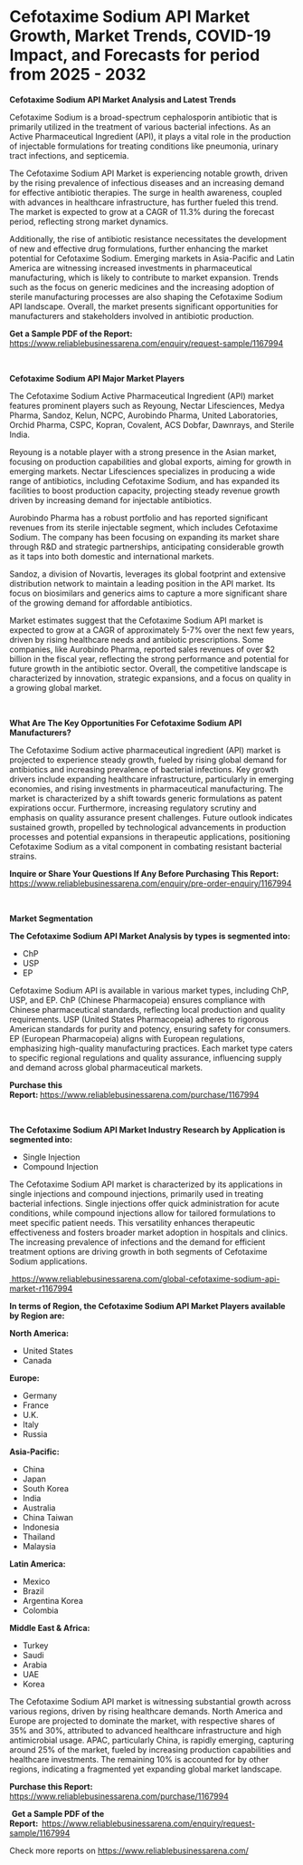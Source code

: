 <p><h1>Cefotaxime Sodium API Market Growth, Market Trends, COVID-19 Impact, and Forecasts for period from 2025 - 2032</h1></p><p><strong>Cefotaxime Sodium API Market Analysis and Latest Trends</strong></p>
<p><p>Cefotaxime Sodium is a broad-spectrum cephalosporin antibiotic that is primarily utilized in the treatment of various bacterial infections. As an Active Pharmaceutical Ingredient (API), it plays a vital role in the production of injectable formulations for treating conditions like pneumonia, urinary tract infections, and septicemia.</p><p>The Cefotaxime Sodium API Market is experiencing notable growth, driven by the rising prevalence of infectious diseases and an increasing demand for effective antibiotic therapies. The surge in health awareness, coupled with advances in healthcare infrastructure, has further fueled this trend. The market is expected to grow at a CAGR of 11.3% during the forecast period, reflecting strong market dynamics.</p><p>Additionally, the rise of antibiotic resistance necessitates the development of new and effective drug formulations, further enhancing the market potential for Cefotaxime Sodium. Emerging markets in Asia-Pacific and Latin America are witnessing increased investments in pharmaceutical manufacturing, which is likely to contribute to market expansion. Trends such as the focus on generic medicines and the increasing adoption of sterile manufacturing processes are also shaping the Cefotaxime Sodium API landscape. Overall, the market presents significant opportunities for manufacturers and stakeholders involved in antibiotic production.</p></p>
<p><strong>Get a Sample PDF of the Report:&nbsp;</strong> <a href="https://www.reliablebusinessarena.com/enquiry/request-sample/1167994?utm_campaign=2988&utm_medium=2&utm_source=Github&utm_content=ia&utm_term=29032025&utm_id=cefotaxime-sodium-api">https://www.reliablebusinessarena.com/enquiry/request-sample/1167994</a></p>
<p>&nbsp;</p>
<p><strong>Cefotaxime Sodium API Major Market Players</strong></p>
<p><p>The Cefotaxime Sodium Active Pharmaceutical Ingredient (API) market features prominent players such as Reyoung, Nectar Lifesciences, Medya Pharma, Sandoz, Kelun, NCPC, Aurobindo Pharma, United Laboratories, Orchid Pharma, CSPC, Kopran, Covalent, ACS Dobfar, Dawnrays, and Sterile India. </p><p>Reyoung is a notable player with a strong presence in the Asian market, focusing on production capabilities and global exports, aiming for growth in emerging markets. Nectar Lifesciences specializes in producing a wide range of antibiotics, including Cefotaxime Sodium, and has expanded its facilities to boost production capacity, projecting steady revenue growth driven by increasing demand for injectable antibiotics.</p><p>Aurobindo Pharma has a robust portfolio and has reported significant revenues from its sterile injectable segment, which includes Cefotaxime Sodium. The company has been focusing on expanding its market share through R&D and strategic partnerships, anticipating considerable growth as it taps into both domestic and international markets.</p><p>Sandoz, a division of Novartis, leverages its global footprint and extensive distribution network to maintain a leading position in the API market. Its focus on biosimilars and generics aims to capture a more significant share of the growing demand for affordable antibiotics.</p><p>Market estimates suggest that the Cefotaxime Sodium API market is expected to grow at a CAGR of approximately 5-7% over the next few years, driven by rising healthcare needs and antibiotic prescriptions. Some companies, like Aurobindo Pharma, reported sales revenues of over $2 billion in the fiscal year, reflecting the strong performance and potential for future growth in the antibiotic sector. Overall, the competitive landscape is characterized by innovation, strategic expansions, and a focus on quality in a growing global market.</p></p>
<p>&nbsp;</p>
<p><strong>What Are The Key Opportunities For Cefotaxime Sodium API Manufacturers?</strong></p>
<p><p>The Cefotaxime Sodium active pharmaceutical ingredient (API) market is projected to experience steady growth, fueled by rising global demand for antibiotics and increasing prevalence of bacterial infections. Key growth drivers include expanding healthcare infrastructure, particularly in emerging economies, and rising investments in pharmaceutical manufacturing. The market is characterized by a shift towards generic formulations as patent expirations occur. Furthermore, increasing regulatory scrutiny and emphasis on quality assurance present challenges. Future outlook indicates sustained growth, propelled by technological advancements in production processes and potential expansions in therapeutic applications, positioning Cefotaxime Sodium as a vital component in combating resistant bacterial strains.</p></p>
<p><strong>Inquire or Share Your Questions If Any Before Purchasing This Report:</strong> <a href="https://www.reliablebusinessarena.com/enquiry/pre-order-enquiry/1167994?utm_campaign=2988&utm_medium=2&utm_source=Github&utm_content=ia&utm_term=29032025&utm_id=cefotaxime-sodium-api">https://www.reliablebusinessarena.com/enquiry/pre-order-enquiry/1167994</a></p>
<p>&nbsp;</p>
<p><strong>Market Segmentation</strong></p>
<p><strong>The Cefotaxime Sodium API Market Analysis by types is segmented into:</strong></p>
<p><ul><li>ChP</li><li>USP</li><li>EP</li></ul></p>
<p><p>Cefotaxime Sodium API is available in various market types, including ChP, USP, and EP. ChP (Chinese Pharmacopeia) ensures compliance with Chinese pharmaceutical standards, reflecting local production and quality requirements. USP (United States Pharmacopeia) adheres to rigorous American standards for purity and potency, ensuring safety for consumers. EP (European Pharmacopeia) aligns with European regulations, emphasizing high-quality manufacturing practices. Each market type caters to specific regional regulations and quality assurance, influencing supply and demand across global pharmaceutical markets.</p></p>
<p><strong>Purchase this Report:&nbsp;</strong><a href="https://www.reliablebusinessarena.com/purchase/1167994?utm_campaign=2988&utm_medium=2&utm_source=Github&utm_content=ia&utm_term=29032025&utm_id=cefotaxime-sodium-api">https://www.reliablebusinessarena.com/purchase/1167994</a></p>
<p>&nbsp;</p>
<p><strong>The Cefotaxime Sodium API Market Industry Research by Application is segmented into:</strong></p>
<p><ul><li>Single Injection</li><li>Compound Injection</li></ul></p>
<p><p>The Cefotaxime Sodium API market is characterized by its applications in single injections and compound injections, primarily used in treating bacterial infections. Single injections offer quick administration for acute conditions, while compound injections allow for tailored formulations to meet specific patient needs. This versatility enhances therapeutic effectiveness and fosters broader market adoption in hospitals and clinics. The increasing prevalence of infections and the demand for efficient treatment options are driving growth in both segments of Cefotaxime Sodium applications.</p></p>
<p><a href="https://www.reliablebusinessarena.com/global-cefotaxime-sodium-api-market-r1167994?utm_campaign=2988&utm_medium=2&utm_source=Github&utm_content=ia&utm_term=29032025&utm_id=cefotaxime-sodium-api">&nbsp;https://www.reliablebusinessarena.com/global-cefotaxime-sodium-api-market-r1167994</a></p>
<p><strong>In terms of Region, the Cefotaxime Sodium API Market Players available by Region are:</strong></p>
<p>
    <p> <strong> North America: </strong>
        <ul>
            <li>United States</li>
            <li>Canada</li>
        </ul>
        </p> 
    <p> <strong> Europe: </strong>
        <ul>
            <li>Germany</li>
            <li>France</li>
            <li>U.K.</li>
            <li>Italy</li>
            <li>Russia</li>
        </ul>
        </p> 
    <p> <strong> Asia-Pacific: </strong>
        <ul>
            <li>China</li>
            <li>Japan</li>
            <li>South Korea</li>
            <li>India</li>
            <li>Australia</li>
            <li>China Taiwan</li>
            <li>Indonesia</li>
            <li>Thailand</li>
            <li>Malaysia</li>
        </ul>
        </p> 
    <p> <strong> Latin America: </strong>
        <ul>
            <li>Mexico</li>
            <li>Brazil</li>
            <li>Argentina Korea</li>
            <li>Colombia</li>
        </ul>
        </p> 
    <p> <strong> Middle East & Africa: </strong>
        <ul>
            <li>Turkey</li>
            <li>Saudi</li>
            <li>Arabia</li>
            <li>UAE</li>
            <li>Korea</li>
        </ul>
    </p>
    </p>
<p><p>The Cefotaxime Sodium API market is witnessing substantial growth across various regions, driven by rising healthcare demands. North America and Europe are projected to dominate the market, with respective shares of 35% and 30%, attributed to advanced healthcare infrastructure and high antimicrobial usage. APAC, particularly China, is rapidly emerging, capturing around 25% of the market, fueled by increasing production capabilities and healthcare investments. The remaining 10% is accounted for by other regions, indicating a fragmented yet expanding global market landscape.</p></p>
<p><strong>Purchase this Report: </strong><a href="https://www.reliablebusinessarena.com/purchase/1167994?utm_campaign=2988&utm_medium=2&utm_source=Github&utm_content=ia&utm_term=29032025&utm_id=cefotaxime-sodium-api">https://www.reliablebusinessarena.com/purchase/1167994</a></p>
<p>&nbsp;<strong>Get a Sample PDF of the Report:&nbsp;&nbsp;</strong><a href="https://www.reliablebusinessarena.com/enquiry/request-sample/1167994?utm_campaign=2988&utm_medium=2&utm_source=Github&utm_content=ia&utm_term=29032025&utm_id=cefotaxime-sodium-api">https://www.reliablebusinessarena.com/enquiry/request-sample/1167994</a></p>
<p><strong></strong></p>
<p>Check more reports on <a href="https://www.reliablebusinessarena.com/?utm_campaign=2988&utm_medium=2&utm_source=Github&utm_content=ia&utm_term=29032025&utm_id=cefotaxime-sodium-api">https://www.reliablebusinessarena.com/</a></p>